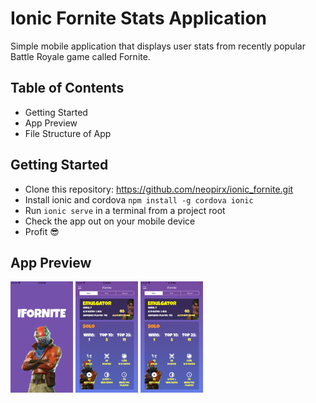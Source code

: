 # Ionic Fornite Stats Application
Simple mobile application that displays user stats from recently popular Battle Royale game called Fornite. 

## Table of Contents
* Getting Started
* App Preview
* File Structure of App

## Getting Started
* Clone this repository: https://github.com/neopirx/ionic_fornite.git
* Install ionic and cordova ``` npm install -g cordova ionic ```
* Run  ``` ionic serve ``` in a terminal from a project root
* Check the app out on your mobile device
* Profit :sunglasses:

## App Preview
<!-- ![Loading Screen](/images/sc1.png)
![Main view](/images/sc2.png)
![Side menu](/images/sc3.png) -->
<p float="left">
  <img src="/images/sc1.png" width="100" />
  <img src="/images/sc2.png" width="100" /> 
  <img src="/images/sc2.png" width="100" />
</p>
